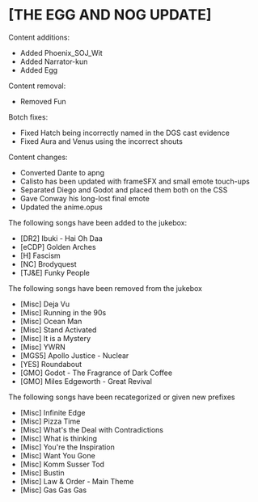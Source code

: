 # [THE EGG AND NOG UPDATE]

Content additions:
   * Added Phoenix_SOJ_Wit
   * Added Narrator-kun
   * Added Egg

Content removal:
   * Removed Fun

Botch fixes:
   * Fixed Hatch being incorrectly named in the DGS cast evidence
   * Fixed Aura and Venus using the incorrect shouts

Content changes:
   * Converted Dante to apng
   * Calisto has been updated with frameSFX and small emote touch-ups
   * Separated Diego and Godot and placed them both on the CSS
   * Gave Conway his long-lost final emote
   * Updated the anime.opus

The following songs have been added to the jukebox:
   * [DR2] Ibuki - Hai Oh Daa
   * [eCDP] Golden Arches
   * [H] Fascism
   * [NC] Brodyquest
   * [TJ&E] Funky People

The following songs have been removed from the jukebox
   * [Misc] Deja Vu
   * [Misc] Running in the 90s
   * [Misc] Ocean Man
   * [Misc] Stand Activated
   * [Misc] It is a Mystery
   * [Misc] YWRN
   * [MGS5] Apollo Justice - Nuclear
   * [YES] Roundabout
   * [GMO] Godot - The Fragrance of Dark Coffee
   * [GMO] Miles Edgeworth - Great Revival

The following songs have been recategorized or given new prefixes
   * [Misc] Infinite Edge
   * [Misc] Pizza Time
   * [Misc] What's the Deal with Contradictions
   * [Misc] What is thinking
   * [Misc] You're the Inspiration
   * [Misc] Want You Gone
   * [Misc] Komm Susser Tod
   * [Misc] Bustin
   * [Misc] Law & Order - Main Theme
   * [Misc] Gas Gas Gas